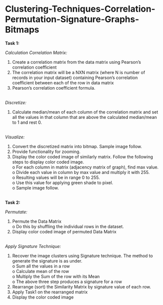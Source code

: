 # Clustering-Techniques-Correlation-Permutation-Signature-Graphs-Bitmaps

__Task 1:__<br>

  <i>Calculation Correlation Matrix:</i><br>
  1. Create a correlation matrix from the data matrix using Pearson’s correlation coefficient<br>
  2. The correlation matrix will be a NXN matrix (where N is number of records in your input dataset) containing Pearson’s correlation coefficient between each of the row in data matrix<br>
  3. Pearson’s correlation coefficient formula.<br><br>

  <i>Discretize:</i><br>
  1. Calculate median/mean of each column of the correlation matrix and set all the values in that column that are above the calculated median/mean to 1 and rest 0.<br><br>

  <i>Visualize:</i><br> 
  1. Convert the discretized matrix into bitmap. Sample image follow.<br>
  2. Provide functionality for zooming.<br>
  3. Display the color coded image of similarly matrix. Follow the following steps to display color coded image.<br>
        o For each column in matrix (adjacency matrix of graph), find max value.<br>
        o Divide each value in column by max value and multiply it with 255.<br>
        o Resulting values will be in range 0 to 255.<br>
        o Use this value for applying green shade to pixel.<br>
        o Sample image follow.<br><br>
    
__Task 2:__<br>

  <i>Permutate:</i><br>
  1. Permute the Data Matrix<br>
        o Do this by shuffling the individual rows in the dataset.<br>
  2. Display color coded image of permuted Data Matrix<br><br>

  <i>Apply Signature Technique:</i><br>
  1. Recover the image clusters using Signature technique. The method to generate the signature is as under.<br>
        o Sum all the values in a row<br>
        o Calculate mean of the row<br>
        o Multiply the Sum of the row with its Mean<br>
        o The above three step produces a signature for a row<br>
  2. Rearrange (sort) the Similarity Matrix by signature value of each row.<br>
  3. Apply Task1 on the rearranged matrix<br>
  4. Display the color coded image<br>
      

